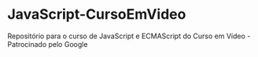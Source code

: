 # JavaScript-CursoEmVideo
Repositório para o curso de JavaScript e ECMAScript do Curso em Vídeo - Patrocinado pelo Google
